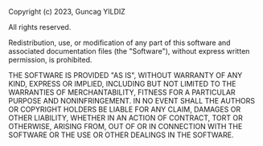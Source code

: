 Copyright (c) 2023, Guncag YILDIZ

All rights reserved.

Redistribution, use, or modification of any part of this software and associated documentation files (the "Software"), without express written permission, is prohibited.

THE SOFTWARE IS PROVIDED "AS IS", WITHOUT WARRANTY OF ANY KIND, EXPRESS OR IMPLIED, INCLUDING BUT NOT LIMITED TO THE WARRANTIES OF MERCHANTABILITY, FITNESS FOR A PARTICULAR PURPOSE AND NONINFRINGEMENT. IN NO EVENT SHALL THE AUTHORS OR COPYRIGHT HOLDERS BE LIABLE FOR ANY CLAIM, DAMAGES OR OTHER LIABILITY, WHETHER IN AN ACTION OF CONTRACT, TORT OR OTHERWISE, ARISING FROM, OUT OF OR IN CONNECTION WITH THE SOFTWARE OR THE USE OR OTHER DEALINGS IN THE SOFTWARE.
